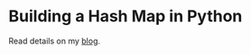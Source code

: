 # Building a Hash Map in Python

Read details on my [blog](https://blog.benhammond.tech/build-a-hash-map-in-python).
